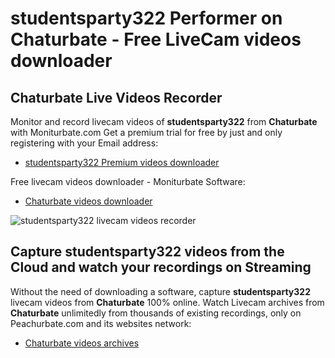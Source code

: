 # studentsparty322 Performer on Chaturbate - Free LiveCam videos downloader

## Chaturbate Live Videos Recorder

Monitor and record livecam videos of **studentsparty322** from **Chaturbate** with Moniturbate.com
Get a premium trial for free by just and only registering with your Email address:
* [studentsparty322 Premium videos downloader](https://moniturbate.com/request-demo-licence-key.html)

Free livecam videos downloader - Moniturbate Software:
* [Chaturbate videos downloader](https://moniturbate.com/moniturbate-download-software.html)

![studentsparty322 livecam videos recorder](https://peachurnet.com/templates/moniturbate-software.png)


## Capture studentsparty322 videos from the Cloud and watch your recordings on Streaming

Without the need of downloading a software, capture **studentsparty322** livecam videos from **Chaturbate** 100% online.
Watch Livecam archives from **Chaturbate** unlimitedly from thousands of existing recordings, only on Peachurbate.com and its websites network:
* [Chaturbate videos archives](https://peachurnet.com/)